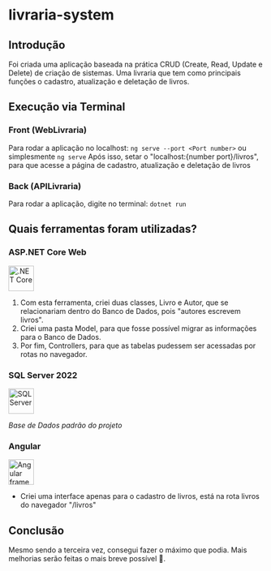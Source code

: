 # livraria-system

## Introdução
Foi criada uma aplicação baseada na prática CRUD (Create, Read, Update e Delete) de criação de sistemas. Uma livraria que tem como principais funções o cadastro, atualização e deletação de livros.

## Execução via Terminal

### Front (WebLivraria)
Para rodar a aplicação no localhost: `ng serve --port <Port number>` ou simplesmente `ng serve`
Após isso, setar o "localhost:{number port}/livros", para que acesse a página de cadastro, atualização e deletação de livros

### Back (APILivraria)
Para rodar a aplicação, digite no terminal: `dotnet run`

## Quais ferramentas foram utilizadas?

### ASP.NET Core Web
<img src="https://tr.metacomplex.com/wp-content/uploads/2021/06/NET_Core_Logo.svg_.png/" alt=".NET Core" width="50" height="50">

1. Com esta ferramenta, criei duas classes, Livro e Autor, que se relacionariam dentro do Banco de Dados, pois "autores escrevem livros".
2. Criei uma pasta Model, para que fosse possível migrar as informações para o Banco de Dados.
3. Por fim, Controllers, para que as tabelas pudessem ser acessadas por rotas no navegador.

### SQL Server 2022
<img src="https://cdn-icons-png.flaticon.com/512/5968/5968306.png" alt="SQL Server" width="50" height="50">

*Base de Dados padrão do projeto*

### Angular

<img src="https://cdn2.iconfinder.com/data/icons/designer-skills/128/angular-512.png" alt="Angular framework" width="50" height="50">

- Criei uma interface apenas para o cadastro de livros, está na rota livros do navegador "/livros"

## Conclusão

Mesmo sendo a terceira vez, consegui fazer o máximo que podia. Mais melhorias serão feitas o mais breve possível 🙆.
